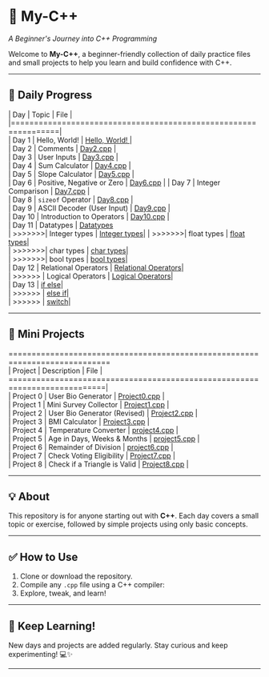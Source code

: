 # 🌟 My-C++  
*A Beginner's Journey into C++ Programming*  

Welcome to **My-C++**, a beginner-friendly collection of daily practice files and small projects to help you learn and build confidence with C++.  
  
---  
  
## 📅 Daily Progress  
  
| Day    |               Topic            |        File          |  
|================================================================|  
| Day 1  | Hello, World!                  | [Hello, World! ](day1.cpp) |  
| Day 2  | Comments                       | [Day2.cpp](Day2.cpp) |  
| Day 3  | User Inputs                    | [Day3.cpp](Day3.cpp) |  
| Day 4  | Sum Calculator                 | [Day4.cpp](Day4.cpp) |  
| Day 5  | Slope Calculator               | [Day5.cpp](Day5.cpp) |  
| Day 6  | Positive, Negative or Zero     | [Day6.cpp](Day6.cpp) | 
| Day 7  | Integer Comparison             | [Day7.cpp](Day7.cpp) |  
| Day 8  | `sizeof` Operator              | [Day8.cpp](Day8.cpp) |  
| Day 9  | ASCII Decoder (User Input)     | [Day9.cpp](Day9.cpp) |  
| Day 10 | Introduction to Operators      | [Day10.cpp](Day10.cpp) |  
| Day 11 | Datatypes                      | [Datatypes](Day11final.cpp)  
| >>>>>>>| Integer types                  | [Integer types](Day11-00.cpp)| 
| >>>>>>>| float types                    | [float types](Day11-01.cpp)|  
| >>>>>>>| char types                     | [char types](Day11-02.cpp)|  
| >>>>>>>| bool types                     | [bool types](Day11-03.cpp)|  
| Day 12 | Relational Operators           | [ Relational Operators](Day12-00.cpp)|  
| >>>>>> | Logical Operators              | [ Logical Operators](Day12-01.cpp)|  
| Day 13 |            [  if else](Day13-00.cpp)|  
| >>>>>> |            [  else if](Day13-01.cpp)|  
| >>>>>> |            [  switch](Day13-02.cpp)| 


---  
  
## 🚀 Mini Projects  
============================================================================  
| Project   |           Description         |           File               |  
===========================================================================|  
| Project 0 | User Bio Generator            | [Project0.cpp](Project0.cpp) |  
| Project 1 | Mini Survey Collector         | [Project1.cpp](Project1.cpp) |  
| Project 2 | User Bio Generator (Revised)  | [Project2.cpp](Project2.cpp) |  
| Project 3 | BMI Calculator                | [Project3.cpp](Project3.cpp) |  
| Project 4 | Temperature Converter         | [project4.cpp](project4.cpp) |  
| Project 5 | Age in Days, Weeks & Months   | [project5.cpp](project5.cpp) |  
| Project 6 | Remainder of Division         | [project6.cpp](project6.cpp) |  
| Project 7 | Check Voting Eligibility      | [Project7.cpp](Project7.cpp) |  
| Project 8 | Check if a Triangle is Valid  | [Project8.cpp](Project8.cpp) |  




  
  
---  
  
## 💡 About  
  
This repository is for anyone starting out with **C++**. Each day covers a small topic or exercise, followed by simple projects using only basic concepts.  
  
---  
  
## ✅ How to Use  
  
1. Clone or download the repository.  
2. Compile any `.cpp` file using a C++ compiler:  
3. Explore, tweak, and learn!  
  
---  
  
## 🧠 Keep Learning!  
  
New days and projects are added regularly. Stay curious and keep experimenting! 💻✨  
  
---  
  

